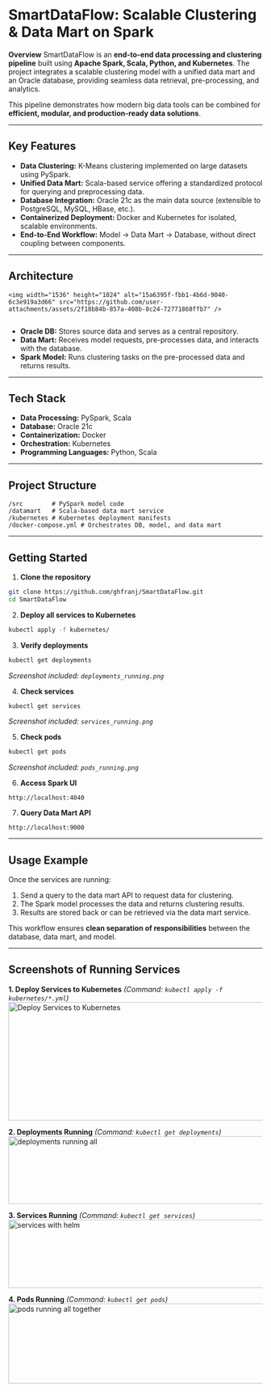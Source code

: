 # **SmartDataFlow: Scalable Clustering & Data Mart on Spark**

**Overview**
SmartDataFlow is an **end-to-end data processing and clustering pipeline** built using **Apache Spark, Scala, Python, and Kubernetes**. The project integrates a scalable clustering model with a unified data mart and an Oracle database, providing seamless data retrieval, pre-processing, and analytics.

This pipeline demonstrates how modern big data tools can be combined for **efficient, modular, and production-ready data solutions**.

---

## **Key Features**

* **Data Clustering:** K-Means clustering implemented on large datasets using PySpark.
* **Unified Data Mart:** Scala-based service offering a standardized protocol for querying and preprocessing data.
* **Database Integration:** Oracle 21c as the main data source (extensible to PostgreSQL, MySQL, HBase, etc.).
* **Containerized Deployment:** Docker and Kubernetes for isolated, scalable environments.
* **End-to-End Workflow:** Model → Data Mart → Database, without direct coupling between components.

---

## **Architecture**

```
<img width="1536" height="1024" alt="15a6395f-fbb1-4b6d-9040-6c3e919a3d66" src="https://github.com/user-attachments/assets/2f18b84b-857a-408b-8c24-72771868ffb7" />


```

* **Oracle DB:** Stores source data and serves as a central repository.
* **Data Mart:** Receives model requests, pre-processes data, and interacts with the database.
* **Spark Model:** Runs clustering tasks on the pre-processed data and returns results.

---

## **Tech Stack**

* **Data Processing:** PySpark, Scala
* **Database:** Oracle 21c
* **Containerization:** Docker
* **Orchestration:** Kubernetes
* **Programming Languages:** Python, Scala

---

## **Project Structure**

```
/src        # PySpark model code
/datamart   # Scala-based data mart service
/kubernetes # Kubernetes deployment manifests
/docker-compose.yml # Orchestrates DB, model, and data mart
```

---

## **Getting Started**

1. **Clone the repository**

```bash
git clone https://github.com/ghfranj/SmartDataFlow.git
cd SmartDataFlow
```

2. **Deploy all services to Kubernetes**

```bash
kubectl apply -f kubernetes/
```

3. **Verify deployments**

```bash
kubectl get deployments
```

*Screenshot included: `deployments_running.png`*

4. **Check services**

```bash
kubectl get services
```

*Screenshot included: `services_running.png`*

5. **Check pods**

```bash
kubectl get pods
```

*Screenshot included: `pods_running.png`*

6. **Access Spark UI**

```
http://localhost:4040
```

7. **Query Data Mart API**

```
http://localhost:9000
```

---

## **Usage Example**

Once the services are running:

1. Send a query to the data mart API to request data for clustering.
2. The Spark model processes the data and returns clustering results.
3. Results are stored back or can be retrieved via the data mart service.

This workflow ensures **clean separation of responsibilities** between the database, data mart, and model.

---

## **Screenshots of Running Services**

**1. Deploy Services to Kubernetes**
*(Command: `kubectl apply -f kubernetes/*.yml`)*
<img width="1055" height="234" alt="Deploy Services to Kubernetes" src="https://github.com/user-attachments/assets/64f0e4d3-20ba-47cf-b1ba-32fb53640fc6" />

**2. Deployments Running**
*(Command: `kubectl get deployments`)*
<img width="881" height="134" alt="deployments running all" src="https://github.com/user-attachments/assets/deafee3f-0f6a-4575-95d3-f4bf2ff5a899" />

**3. Services Running**
*(Command: `kubectl get services`)*
<img width="923" height="135" alt="services with helm" src="https://github.com/user-attachments/assets/3c5c018a-53b5-43e8-bead-2672d012cd40" />

**4. Pods Running**
*(Command: `kubectl get pods`)*
<img width="963" height="158" alt="pods running all together" src="https://github.com/user-attachments/assets/5e4701dd-58d5-440c-9307-fe7600d45fcd" />



